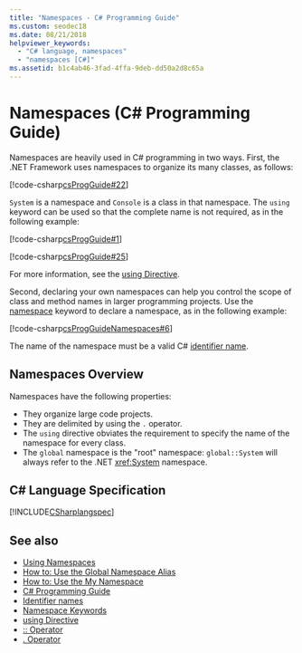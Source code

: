 ```yaml
---
title: "Namespaces - C# Programming Guide"
ms.custom: seodec18
ms.date: 08/21/2018
helpviewer_keywords: 
  - "C# language, namespaces"
  - "namespaces [C#]"
ms.assetid: b1c4ab46-3fad-4ffa-9deb-dd50a2d8c65a
---
```

# Namespaces (C# Programming Guide)

Namespaces are heavily used in C# programming in two ways. First, the .NET Framework uses namespaces to organize its many classes, as follows:  
  
[!code-csharp[csProgGuide#22](../inside-a-program/codesnippet/CSharp/index_1.cs)]  
  
`System` is a namespace and `Console` is a class in that namespace. The `using` keyword can be used so that the complete name is not required, as in the following example:  
  
[!code-csharp[csProgGuide#1](../inside-a-program/codesnippet/CSharp/index_2.cs)]  
  
[!code-csharp[csProgGuide#25](../inside-a-program/codesnippet/CSharp/index_3.cs)]  
  
For more information, see the [using Directive](../../language-reference/keywords/using-directive.md).  
  
Second, declaring your own namespaces can help you control the scope of class and method names in larger programming projects. Use the [namespace](../../language-reference/keywords/namespace.md) keyword to declare a namespace, as in the following example:  
  
[!code-csharp[csProgGuideNamespaces#6](codesnippet/CSharp/index_4.cs)]

The name of the namespace must be a valid C# [identifier name](../inside-a-program/identifier-names.md).

## Namespaces Overview  

Namespaces have the following properties:  
  
- They organize large code projects.  
- They are delimited by using the `.` operator.  
- The `using` directive obviates the requirement to specify the name of the namespace for every class.  
- The `global` namespace is the "root" namespace: `global::System` will always refer to the .NET <xref:System> namespace.  

## C# Language Specification

[!INCLUDE[CSharplangspec](~/includes/csharplangspec-md.md)]  
  
## See also

- [Using Namespaces](using-namespaces.md)
- [How to: Use the Global Namespace Alias](how-to-use-the-global-namespace-alias.md)
- [How to: Use the My Namespace](how-to-use-the-my-namespace.md)
- [C# Programming Guide](../index.md)
- [Identifier names](../inside-a-program/identifier-names.md)
- [Namespace Keywords](../../language-reference/keywords/namespace-keywords.md)
- [using Directive](../../language-reference/keywords/using-directive.md)
- [:: Operator](../../language-reference/operators/namespace-alias-qualifer.md)
- [. Operator](../../language-reference/operators/member-access-operator.md)
